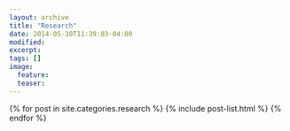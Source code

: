 ```yaml
---
layout: archive
title: "Research"
date: 2014-05-30T11:39:03-04:00
modified:
excerpt: 
tags: []
image:
  feature:
  teaser:
---
```


<div class="tiles">
{% for post in site.categories.research %}
  {% include post-list.html %}
{% endfor %}
</div><!-- /.tiles -->
